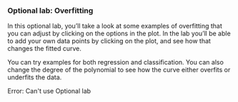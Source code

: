 ### Optional lab: Overfitting

In this optional lab, you’ll take a look at some examples of overfitting that you can adjust by clicking on the options in the plot.  In the lab you’ll be able to add your own data points by clicking on the plot, and see how that changes the fitted curve.

You can try examples for both regression and classification.  You can also change the degree of the polynomial to see how the curve either overfits or underfits the data.

Error: Can't use Optional lab